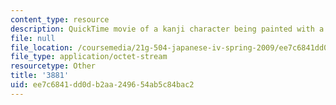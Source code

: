 ```yaml
---
content_type: resource
description: QuickTime movie of a kanji character being painted with a brush.
file: null
file_location: /coursemedia/21g-504-japanese-iv-spring-2009/ee7c6841dd0db2aa249654ab5c84bac2_3881.mov
file_type: application/octet-stream
resourcetype: Other
title: '3881'
uid: ee7c6841-dd0d-b2aa-2496-54ab5c84bac2
---
```

